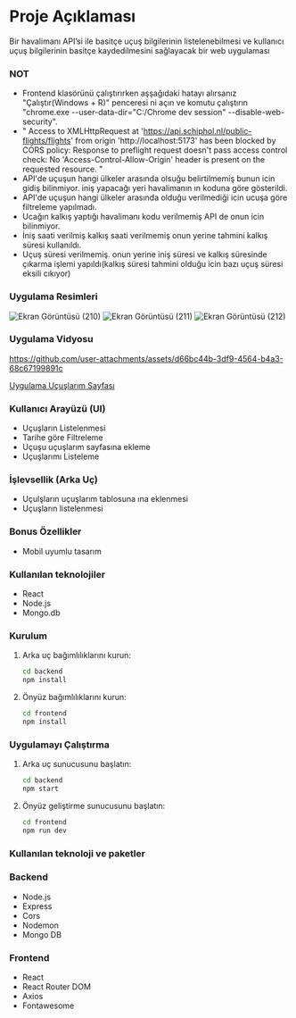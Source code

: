 # Proje Açıklaması

Bir havalimanı API’si ile basitçe uçuş bilgilerinin listelenebilmesi ve kullanıcı uçuş bilgilerinin basitçe kaydedilmesini sağlayacak bir web uygulaması

### NOT 

- Frontend klasörünü çalıştırırken aşşağıdaki hatayı alırsanız "Çalıştır(Windows + R)" penceresi ni açın ve komutu çalıştırın "chrome.exe --user-data-dir="C:/Chrome dev session" --disable-web-security".
- " Access to XMLHttpRequest at 'https://api.schiphol.nl/public-flights/flights' from origin 'http://localhost:5173' has been blocked by CORS policy: Response to preflight request doesn't pass access control check: No 'Access-Control-Allow-Origin' header is present on the requested resource. "
- API'de uçuşun hangi ülkeler arasında olsuğu belirtilmemiş bunun icin gidiş bilinmiyor. iniş yapacağı yeri havalimanın ın koduna göre gösterildi.
- API'de uçuşun hangi ülkeler arasında olduğu verilmediği icin ucuşa göre filtreleme yapılmadı.
- Ucağın kalkış yaptığı havalimanı kodu verilmemiş API de onun icin bilinmiyor.
- İniş saati verilmiş kalkış saati verilmemiş onun yerine tahmini kalkış süresi kullanıldı.
- Uçuş süresi verilmemiş. onun yerine iniş süresi ve kalkış süresinde çıkarma işlemi yapıldı(kalkış süresi tahmini olduğu icin bazı uçuş süresi eksili cıkıyor)

### Uygulama Resimleri

![Ekran Görüntüsü (210)](https://github.com/user-attachments/assets/dd100f01-9066-4f53-b390-b34af2432342)
![Ekran Görüntüsü (211)](https://github.com/user-attachments/assets/7d864612-ba49-4092-b769-e2052ae0e7ee)
![Ekran Görüntüsü (212)](https://github.com/user-attachments/assets/e21456a6-24aa-4583-815e-63062d668b17)

### Uygulama Vidyosu
https://github.com/user-attachments/assets/d66bc44b-3df9-4564-b4a3-68c67199891c

[Uygulama Uçuşlarım Sayfası](./Frontend/public/Video_2024_09_24-4.webm)

### Kullanıcı Arayüzü (UI)

- Uçuşların Listelenmesi 
- Tarihe göre Filtreleme 
- Uçuşu uçuşlarım sayfasına ekleme 
- Uçuşlarımı Listeleme 
 
### İşlevsellik (Arka Uç)

- Uçulşların uçuşlarım tablosuna ına eklenmesi
- Uçuşların listelenmesi

### Bonus Özellikler

- Mobil uyumlu tasarım


### Kullanılan teknolojiler 

- React
- Node.js
- Mongo.db

### Kurulum

1. Arka uç bağımlılıklarını kurun:

    ```bash
    cd backend
    npm install
    ```

2. Önyüz bağımlılıklarını kurun:

    ```bash
    cd frontend
    npm install
    ```

### Uygulamayı Çalıştırma

1. Arka uç sunucusunu başlatın:

    ```bash
    cd backend
    npm start
    ```

2. Önyüz geliştirme sunucusunu başlatın:

    ```bash
    cd frontend
    npm run dev
    ```

### Kullanılan teknoloji ve paketler

### Backend

- Node.js
- Express
- Cors
- Nodemon
- Mongo DB

### Frontend

- React
- React Router DOM
- Axios
- Fontawesome
